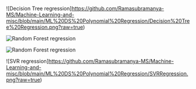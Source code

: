 ![Decision Tree regression]https://github.com/Ramasubramanya-MS/Machine-Learning-and-misc/blob/main/ML%20DS%20Polynomial%20Regression/Decision%20Tree%20Regression.png?raw=true)

![Random Forest regression](https://github.com/Ramasubramanya-MS/Machine-Learning-and-misc/blob/main/ML%20DS%20Polynomial%20Regression/RandomForestRegression.png?raw=true)

![Random Forest regression](https://github.com/Ramasubramanya-MS/Machine-Learning-and-misc/blob/main/ML%20DS%20Polynomial%20Regression/RandomForestRegression.png?raw=true)

![SVR regression]https://github.com/Ramasubramanya-MS/Machine-Learning-and-misc/blob/main/ML%20DS%20Polynomial%20Regression/SVRRegression.png?raw=true)
